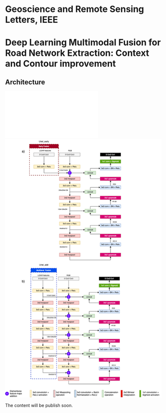 # Geoscience and Remote Sensing Letters, IEEE
# Deep Learning Multimodal Fusion for Road Network Extraction: Context and Contour improvement

## Architecture
![Unet Early and multilevel fusion - PDF](unet_add_fus_en2.pdf)
![Unet Early and multilevel fusion](unet_add_fus_en2.png)


The content will be publish soon.

